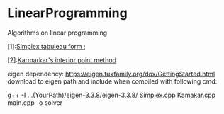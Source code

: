 # LinearProgramming

Algorithms on linear programming

[1]:[Simplex tabuleau form ](https://link.springer.com/chapter/10.1007/978-0-8176-4844-2_2);

[2]:[Karmarkar's interior point method](https://link.springer.com/article/10.1007/BF01587095)

eigen dependency:
    https://eigen.tuxfamily.org/dox/GettingStarted.html
download to eigen path and include when compiled with following cmd:

g++ -I ...(YourPath)/eigen-3.3.8/eigen-3.3.8/ Simplex.cpp Kamakar.cpp main.cpp -o solver
